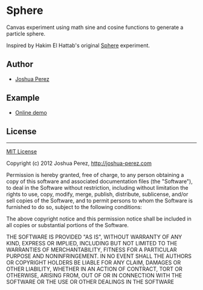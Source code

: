 # Sphere

Canvas experiment using math sine and cosine functions to generate a particle sphere.

Inspired by Hakim El Hattab's original [Sphere](https://github.com/hakimel/Sphere) experiment.

## Author

- [Joshua Perez](http://joshua-perez.com)

## Example

- [Online demo](http://experiments.joshua-perez.com/sphere/)

## License
* * * *

[MIT License](http://www.opensource.org/licenses/mit-license.php)

Copyright (c) 2012 Joshua Perez, http://joshua-perez.com

Permission is hereby granted, free of charge, to any person obtaining a copy of this software and associated documentation files (the "Software"), to deal in the Software without restriction, including without limitation the rights to use, copy, modify, merge, publish, distribute, sublicense, and/or sell copies of the Software, and to permit persons to whom the Software is furnished to do so, subject to the following conditions:

The above copyright notice and this permission notice shall be included in all copies or substantial portions of the Software.

THE SOFTWARE IS PROVIDED "AS IS", WITHOUT WARRANTY OF ANY KIND, EXPRESS OR IMPLIED, INCLUDING BUT NOT LIMITED TO THE WARRANTIES OF MERCHANTABILITY, FITNESS FOR A PARTICULAR PURPOSE AND NONINFRINGEMENT. IN NO EVENT SHALL THE AUTHORS OR COPYRIGHT HOLDERS BE LIABLE FOR ANY CLAIM, DAMAGES OR OTHER LIABILITY, WHETHER IN AN ACTION OF CONTRACT, TORT OR OTHERWISE, ARISING FROM, OUT OF OR IN CONNECTION WITH THE SOFTWARE OR THE USE OR OTHER DEALINGS IN THE SOFTWARE